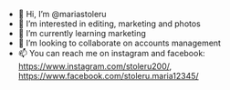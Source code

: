 - 👋 Hi, I’m @mariastoleru
- 👀 I’m interested in editing, marketing and photos
- 🌱 I’m currently learning marketing
- 💞️ I’m looking to collaborate on accounts management
- 📫 You can reach me on instagram and facebook: https://www.instagram.com/stoleru200/, https://www.facebook.com/stoleru.maria12345/

